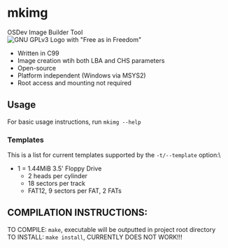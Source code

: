 # mkimg
OSDev Image Builder Tool\
![GNU GPLv3 Logo with "Free as in Freedom"](https://www.gnu.org/graphics/gplv3-with-text-136x68.png)
<br>
- Written in C99
- Image creation wtih both LBA and CHS parameters
- Open-source
- Platform independent (Windows via MSYS2)
- Root access and mounting not required

 
## Usage
For basic usage instructions, run `mkimg --help`<br>
### Templates
This is a list for current templates supported by the `-t/--template` option:\
- 1 = 1.44MiB 3.5' Floppy Drive
    - 2 heads per cylinder
    - 18 sectors per track
    - FAT12, 9 sectors per FAT, 2 FATs


## COMPILATION INSTRUCTIONS:
TO COMPILE: `make`, executable will be outputted in project root directory\
TO INSTALL: `make install`, CURRENTLY DOES NOT WORK!!!
